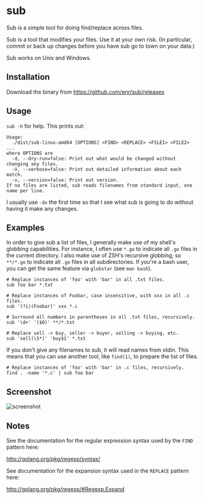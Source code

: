 # sub

Sub is a simple tool for doing find/replace across files.

Sub is a tool that modifies your files. Use it at your own risk. (In particular, commit or back up changes
before you have sub go to town on your data.)

Sub works on Unix and Windows.

## Installation

Download the binary from https://github.com/enr/sub/releases

## Usage

`sub -h` for help. This prints out:

```
Usage:
  ./dist/sub-linux-amd64 [OPTIONS] <FIND> <REPLACE> <FILE1> <FILE2> ...
where OPTIONS are
  -d, --dry-run=false: Print out what would be changed without changing any files.
  -V, --verbose=false: Print out detailed information about each match.
  -v, --version=false: Print out version.
If no files are listed, sub reads filenames from standard input, one name per line.
```

I usually use `-dv` the first time so that I see what sub is going to do without having it make any changes.

## Examples

In order to give sub a list of files, I generally make use of my shell's globbing capabilities. For instance,
I often use `*.go` to indicate all `.go` files in the current directory. I also make use of ZSH's recursive
globbing; so `**/*.go` to indicate all `.go` files in all subdirectories. If you're a bash user, you can get
the same feature via `globstar` (see `man bash`).

```
# Replace instances of 'foo' with 'bar' in all .txt files.
sub foo bar *.txt

# Replace instances of Foobar, case insensitive, with xxx in all .c files.
sub '(?i)(Foobar)' xxx *.c

# Surround all numbers in parentheses in all .txt files, recursively.
sub '\d+' '($0)' **/*.txt

# Replace sell -> buy, seller -> buyer, selling -> buying, etc.
sub 'sell(\S*)' 'buy$1' *.txt
```

If you don't give any filenames to sub, it will read names from stdin. This means that you can use another
tool, like `find(1)`, to prepare the list of files.

```
# Replace instances of 'foo' with 'bar' in .c files, recursively.
find . -name '*.c' | sub foo bar
```

## Screenshot

![screenshot](http://i.imgur.com/0ZOSUlo.png)

## Notes

See the documentation for the regular expression syntax used by the `FIND` pattern here:

http://golang.org/pkg/regexp/syntax/

See documentation for the expansion syntax used in the `REPLACE` pattern here:

http://golang.org/pkg/regexp/#Regexp.Expand
